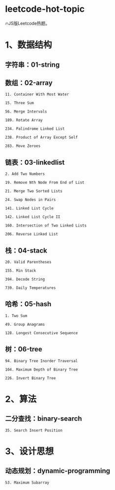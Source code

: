 # leetcode-hot-topic

🔥JS版Leetcode热题。

# 1、数据结构

## 字符串：01-string

## 数组：02-array

```
11. Container With Most Water

15. Three Sum

56. Merge Intervals

189. Rotate Array

234. Palindrome Linked List

238. Product of Array Except Self

283. Move Zeroes
```

## 链表：03-linkedlist

```
2. Add Two Numbers

19. Remove Nth Node From End of List

21. Merge Two Sorted Lists

24. Swap Nodes in Pairs

141. Linked List Cycle

142. Linked List Cycle II

160. Intersection of Two Linked Lists

206. Reverse Linked List
```

## 栈：04-stack

```
20. Valid Parentheses

155. Min Stack

394. Decode String

739. Daily Temperatures
```

## 哈希：05-hash

```
1. Two Sum

49. Group Anagrams

128. Longest Consecutive Sequence
```

## 树：06-tree

```
94. Binary Tree Inorder Traversal

104. Maximum Depth of Binary Tree

226. Invert Binary Tree
```

# 2、算法

## 二分查找：binary-search

```
35. Search Insert Position
```

# 3、设计思想

## 动态规划：dynamic-programming

```
53. Maximum Subarray
```
